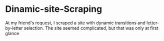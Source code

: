 # Dinamic-site-Scraping
At my friend's request, I scraped a site with dynamic transitions and letter-by-letter selection. The site seemed complicated, but that was only at first glance
